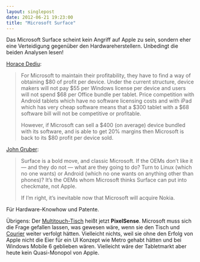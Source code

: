 ```yaml
---
layout: singlepost
date: 2012-06-21 19:23:00
title: "Microsoft Surface"
---
```


Das Microsoft Surface scheint kein Angriff auf Apple zu sein, sondern eher eine Verteidigung gegenüber den Hardwareherstellern. Unbedingt die beiden Analysen lesen!

[Horace Dediu](http://www.asymco.com/2012/06/20/who-will-be-microsofts-tim-cook):

> For Microsoft to maintain their profitability, they have to find a way of obtaining $80 of profit per device. Under the current structure, device makers will not pay $55 per Windows license per device and users will not spend $68 per Office bundle per tablet. Price competition with Android tablets which have no software licensing costs and with iPad which has very cheap software means that a $300 tablet with a $68 software bill will not be competitive or profitable.
>
> However, if Microsoft can sell a $400 (on average) device bundled with its software, and is able to get 20% margins then Microsoft is back to its $80 profit per device sold.

[John Gruber](http://daringfireball.net/2012/06/surface_between_rock_and_hardware_place):

> Surface is a bold move, and classic Microsoft. If the OEMs don’t like it — and they do not — what are they going to do? Turn to Linux (which no one wants) or Android (which no one wants on anything other than phones)? It’s the OEMs whom Microsoft thinks Surface can put into checkmate, not Apple.
>
> If I’m right, it’s inevitable now that Microsoft will acquire Nokia.

Für Hardware-Knowhow und Patente.

Übrigens: Der [Multitouch-Tisch](http://www.microsoft.com/en-us/pixelsense/default.aspx) heißt jetzt **PixelSense**. Microsoft muss sich die Frage gefallen lassen, was gewesen wäre, wenn sie den Tisch und [Courier](http://en.wikipedia.org/wiki/Microsoft_Courier) weiter verfolgt hätten. Vielleicht nichts, weil sie ohne den Erfolg von Apple nicht die Eier für ein UI Konzept wie Metro gehabt hätten und bei Windows Mobile 6 geblieben wären. Vielleicht wäre der Tabletmarkt aber heute kein Quasi-Monopol von Apple.